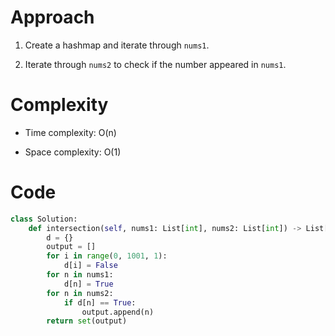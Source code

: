 # Approach

1. Create a hashmap and iterate through ```nums1```.

2. Iterate through ```nums2``` to check if the number appeared in ```nums1```.

# Complexity

- Time complexity:
O(n)

- Space complexity:
O(1)

# Code

```Python []
class Solution:
    def intersection(self, nums1: List[int], nums2: List[int]) -> List[int]:
        d = {}
        output = []
        for i in range(0, 1001, 1):
            d[i] = False
        for n in nums1:
            d[n] = True
        for n in nums2:
            if d[n] == True:
                output.append(n)
        return set(output)
```
